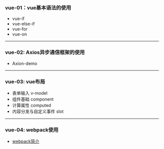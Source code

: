 ### vue-01：vue基本语法的使用
* vue-if
* vue-else-if
* vue-for
* vue-on

---
### vue-02: Axios异步通信框架的使用
* Axion-demo

---
### vue-03: vue布局
* 表单输入 v-model
* 组件基础 component
* 计算属性 computed
* 内容分发与自定义事件 slot 

---
### vue-04: webpack使用
* [webpack简介](./vue-04/webpack/webpack.md)
